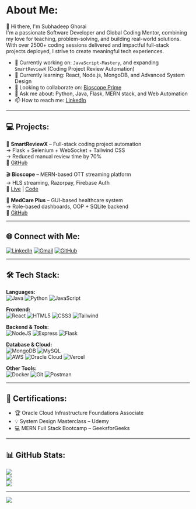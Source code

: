 # About Me:
👋 Hi there, I'm Subhadeep Ghorai  
I'm a passionate Software Developer and Global Coding Mentor, combining my love for teaching, problem-solving, and building real-world solutions. With over 2500+ coding sessions delivered and impactful full-stack projects deployed, I strive to create meaningful tech experiences.

- 🔭 Currently working on: `JavaScript-Mastery`, and expanding `SmartReviewX` (Coding Project Review Automation)
- 🌱 Currently learning: React, Node.js, MongoDB, and Advanced System Design
- 👯 Looking to collaborate on: [Bioscope Prime](https://github.com/JACOBIAN01/bioscope)
- 💬 Ask me about: Python, Java, Flask, MERN stack, and Web Automation
- 📫 How to reach me: [LinkedIn](https://www.linkedin.com/in/subhadeep-ghorai-8a53a2255/)

---

## 💻 Projects:
🧠 **SmartReviewX** – Full-stack coding project automation  
→ Flask + Selenium + WebSocket + Tailwind CSS  
→ Reduced manual review time by 70%  
🔗 [GitHub](https://github.com/JACOBIAN01/SmartReviewX)

🎬 **Bioscope** – MERN-based OTT streaming platform  
→ HLS streaming, Razorpay, Firebase Auth  
🔗 [Live](https://bioscope-nu.vercel.app/) | [Code](https://github.com/JACOBIAN01/Bioscope)

🏥 **MedCare Plus** – GUI-based healthcare system  
→ Role-based dashboards, OOP + SQLite backend  
🔗 [GitHub](https://github.com/JACOBIAN01/Medcare)

---

## 🌐 Connect with Me:
[![LinkedIn](https://img.shields.io/badge/LinkedIn-%230077B5.svg?logo=linkedin&logoColor=white)](https://www.linkedin.com/in/subhadeep-ghorai-8a53a2255/)
[![Gmail](https://img.shields.io/badge/Gmail-D14836?logo=gmail&logoColor=white)](mailto:subhadeepghorai23@gmail.com)
[![GitHub](https://img.shields.io/badge/GitHub-%23121011.svg?logo=github&logoColor=white)](https://github.com/JACOBIAN01)

---

## 🛠️ Tech Stack:
**Languages:**  
![Java](https://img.shields.io/badge/java-%23ED8B00.svg?style=flat&logo=openjdk&logoColor=white) ![Python](https://img.shields.io/badge/python-3670A0?style=flat&logo=python&logoColor=ffdd54) ![JavaScript](https://img.shields.io/badge/javascript-%23323330.svg?style=flat&logo=javascript&logoColor=%23F7DF1E)

**Frontend:**  
![React](https://img.shields.io/badge/react-%2320232a.svg?style=flat&logo=react&logoColor=%2361DAFB) ![HTML5](https://img.shields.io/badge/html5-%23E34F26.svg?style=flat&logo=html5&logoColor=white) ![CSS3](https://img.shields.io/badge/css3-%231572B6.svg?style=flat&logo=css3&logoColor=white) ![Tailwind](https://img.shields.io/badge/tailwindcss-06B6D4?style=flat&logo=tailwindcss&logoColor=white)

**Backend & Tools:**  
![NodeJS](https://img.shields.io/badge/node.js-6DA55F?style=flat&logo=node.js&logoColor=white) ![Express](https://img.shields.io/badge/express.js-%23404d59.svg?style=flat&logo=express&logoColor=%2361DAFB) ![Flask](https://img.shields.io/badge/flask-%23000.svg?style=flat&logo=flask&logoColor=white)

**Database & Cloud:**  
![MongoDB](https://img.shields.io/badge/mongodb-%234ea94b.svg?style=flat&logo=mongodb&logoColor=white) ![MySQL](https://img.shields.io/badge/mysql-4479A1.svg?style=flat&logo=mysql&logoColor=white)  
![AWS](https://img.shields.io/badge/AWS-%23FF9900.svg?style=flat&logo=amazon-aws&logoColor=white) ![Oracle Cloud](https://img.shields.io/badge/Oracle-FF0000?style=flat&logo=oracle&logoColor=white) ![Vercel](https://img.shields.io/badge/vercel-%23000000.svg?style=flat&logo=vercel&logoColor=white)

**Other Tools:**  
![Docker](https://img.shields.io/badge/docker-%230db7ed.svg?style=flat&logo=docker&logoColor=white) ![Git](https://img.shields.io/badge/git-%23F05033.svg?style=flat&logo=git&logoColor=white) ![Postman](https://img.shields.io/badge/Postman-FF6C37?style=flat&logo=postman&logoColor=white)

---

## 📜 Certifications:
- 🏆 Oracle Cloud Infrastructure Foundations Associate  
- 💡 System Design Masterclass – Udemy  
- 💻 MERN Full Stack Bootcamp – GeeksforGeeks  

---

## 📊 GitHub Stats:
![](https://github-readme-stats.vercel.app/api?username=JACOBIAN01&theme=react&hide_border=false&include_all_commits=false&count_private=true)  
![](https://github-readme-streak-stats.herokuapp.com/?user=JACOBIAN01&theme=react&hide_border=false)  
![](https://github-readme-stats.vercel.app/api/top-langs/?username=JACOBIAN01&theme=react&hide_border=false&layout=compact)

---

[![](https://visitcount.itsvg.in/api?id=JACOBIAN01&icon=0&color=0)](https://visitcount.itsvg.in)
